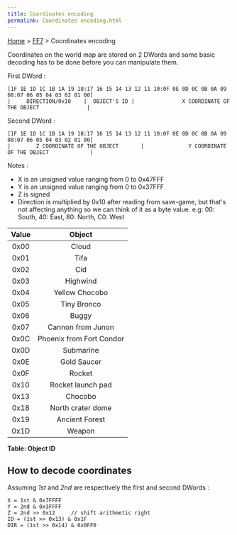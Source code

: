```yaml
---
title: Coordinates encoding
permalink: Coordinates encoding.html
---
```


[Home](../Main%20Page.md) > [FF7](../FF7.md) > Coordinates encoding

Coordinates on the world map are stored on 2 DWords and some basic
decoding has to be done before you can manipulate them.

First DWord :

    [1F 1E 1D 1C 1B 1A 19 18:17 16 15 14 13 12 11 10:0F 0E 0D 0C 0B 0A 09 08:07 06 05 04 03 02 01 00]
    |     DIRECTION/0x10    |  OBJECT'S ID |               X COORDINATE OF THE OBJECT               |

Second DWord :

    [1F 1E 1D 1C 1B 1A 19 18:17 16 15 14 13 12 11 10:0F 0E 0D 0C 0B 0A 09 08:07 06 05 04 03 02 01 00]
    |        Z COORDINATE OF THE OBJECT       |              Y COORDINATE OF THE OBJECT             |

Notes :

-   X is an unsigned value ranging from 0 to 0x47FFF
-   Y is an unsigned value ranging from 0 to 0x37FFF
-   Z is signed
-   Direction is multiplied by 0x10 after reading from save-game, but
    that's not affecting anything so we can think of it as a byte value.
    e.g: 00: South, 40: East, 80: North, C0: West

| Value |          Object          |
|:-----:|:------------------------:|
| 0x00  |          Cloud           |
| 0x01  |           Tifa           |
| 0x02  |           Cid            |
| 0x03  |         Highwind         |
| 0x04  |      Yellow Chocobo      |
| 0x05  |       Tiny Bronco        |
| 0x06  |          Buggy           |
| 0x07  |    Cannon from Junon     |
| 0x0C  | Phoenix from Fort Condor |
| 0x0D  |        Submarine         |
| 0x0E  |       Gold Saucer        |
| 0x0F  |          Rocket          |
| 0x10  |    Rocket launch pad     |
| 0x13  |         Chocobo          |
| 0x18  |    North crater dome     |
| 0x19  |      Ancient Forest      |
| 0x1D  |          Weapon          |

**Table: Object ID**

## How to decode coordinates

Assuming *1st* and *2nd* are respectively the first and second DWords :

    X = 1st & 0x7FFFF
    Y = 2nd & 0x3FFFF
    Z = 2nd >> 0x12     // shift arithmetic right
    ID = (1st >> 0x13) & 0x1F
    DIR = (1st >> 0x14) & 0x0FF0
